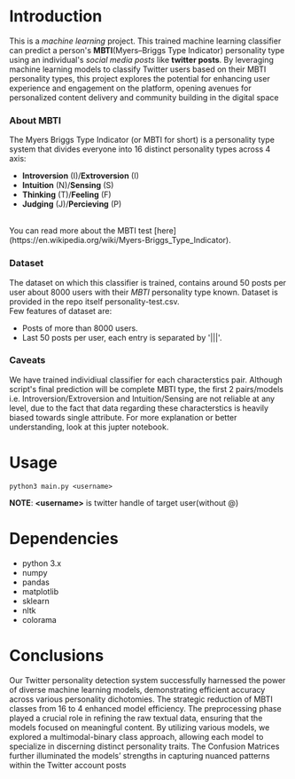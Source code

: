 # Introduction
This is a *machine learning* project. This trained machine learning classifier can predict a person's **MBTI**(Myers–Briggs Type Indicator)
personality type using an individual's *social media posts* like **twitter posts**.  By leveraging machine learning models to classify Twitter users
 based on their MBTI personality types, this project explores the potential for enhancing user experience and engagement on the platform, opening avenues for personalized content delivery and community building in the digital space
 
### About MBTI
The Myers Briggs Type Indicator (or MBTI for short) is a personality type system that divides everyone into 16 distinct personality types across 4 axis:
* **Introversion** (I)/**Extroversion** (I)
* **Intuition** (N)/**Sensing** (S)
* **Thinking** (T)/**Feeling** (F)
* **Judging** (J)/**Percieving** (P)
<br>
You can read more about the MBTI test [here](https://en.wikipedia.org/wiki/Myers-Briggs_Type_Indicator).

### Dataset
The dataset on which this classifier is trained, contains around 50 posts per user about 8000 users with their *MBTI*
personality type known. Dataset is provided in the repo itself personality-test.csv.
<br>
Few features of dataset are:
* Posts of more than 8000 users.
* Last 50 posts per user, each entry is separated by '|||'.

### Caveats
We have trained individiual classifier for each characterstics pair. Although script's final prediction will be complete MBTI type, the first 2
pairs/models i.e. Introversion/Extroversion and Intuition/Sensing are not reliable at any level, due to the fact that data regarding these characterstics
is heavily biased towards single attribute. For more explanation or better understanding, look at this jupter notebook.


# Usage
```
python3 main.py <username>
```
**NOTE**: **&lt;username&gt;** is twitter handle of target user(without @)

# Dependencies
* python 3.x
* numpy
* pandas
* matplotlib
* sklearn
* nltk
* colorama

# Conclusions
 Our Twitter personality detection system successfully harnessed the power of diverse
 machine learning models, demonstrating efficient accuracy across various personality dichotomies.
 The strategic reduction of MBTI classes from 16 to 4 enhanced model efficiency. The
 preprocessing phase played a crucial role in refining the raw textual data, ensuring that the
 models focused on meaningful content. By utilizing various models, we explored a multimodal-binary class approach, allowing
 each model to specialize in discerning distinct personality traits. The Confusion Matrices
 further illuminated the models’ strengths in capturing nuanced patterns within the Twitter
 account posts
